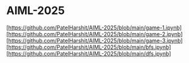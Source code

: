 # AIML-2025
[https://github.com/PatelHarshit/AIML-2025/blob/main/game-1.ipynb]
[https://github.com/PatelHarshit/AIML-2025/blob/main/game-2.ipynb]
[https://github.com/PatelHarshit/AIML-2025/blob/main/game-3.ipynb]
[https://github.com/PatelHarshit/AIML-2025/blob/main/bfs.ipynb]
[https://github.com/PatelHarshit/AIML-2025/blob/main/dfs.ipynb]
